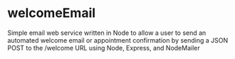 # welcomeEmail
Simple email web service written in Node to allow a user to send an automated welcome email or appointment confirmation by sending a JSON POST to the /welcome URL using Node, Express, and NodeMailer
